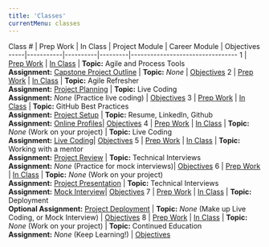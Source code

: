 ```yaml
---
title: 'Classes'
currentMenu: classes
---
```


Class # | Prep Work | In Class | Project Module | Career Module | Objectives
-----|-----------|----------|---------|---------------------------------
1 | [Prep Work](../class-prep/1/) | [In Class](../classes/1/) | **Topic:** Agile and Process Tools <br> **Assignment:** [Capstone Project Outline](../assignments/project-outline/) | **Topic:** *None* |  [Objectives](../objectives/#class-1)
2 | [Prep Work](../class-prep/2/) | [In Class](../classes/2/) | **Topic:** Agile Refresher <br> **Assignment:** [Project Planning](../assignments/planning/) | **Topic:** Live Coding <br> **Assignment:** *None* (Practice live coding) |  [Objectives](../objectives/#class-2)
3 | [Prep Work](../class-prep/3/) | [In Class](../classes/3/) | **Topic:** GitHub Best Practices<br> **Assignment:** [Project Setup](../assignments/project-setup/) | **Topic:** Resume, LinkedIn, Github <br> **Assignment:** [Online Profiles](../assignments/online-profiles/)|  [Objectives](../objectives/#class-3)
4 | [Prep Work](../class-prep/4/) | [In Class](../classes/4/) | **Topic:** *None* (Work on your project) | **Topic:** Live Coding <br> **Assignment:** [Live Coding](../assignments/live-coding/)|  [Objectives](../objectives/#class-4)
5 | [Prep Work](../class-prep/5/) | [In Class](../classes/5/) | **Topic:** Working with a mentor<br> **Assignment:** [Project Review](../assignments/project-review/) | **Topic:** Technical Interviews <br> **Assignment:** *None* (Practice for mock interviews)|  [Objectives](../objectives/#class-5)
6 | [Prep Work](../class-prep/6/) | [In Class](../classes/6/) | **Topic:** *None* (Work on your project) <br> **Assignment:** [Project Presentation](../assignments/project-presentation/) | **Topic:** Technical Interviews <br> **Assignment:** [Mock Interview](../assignments/mock-interview/)|  [Objectives](../objectives/#class-6)
7 | [Prep Work](../class-prep/7/) | [In Class](../classes/7/) | **Topic:** Deployment<br> **Optional Assignment:** [Project Deployment](../assignments/deployment/) | **Topic:** *None* (Make up Live Coding, or Mock Interview) | [Objectives](../objectives/#class-7)
8 | [Prep Work](../class-prep/8/) | [In Class](../classes/8/) | **Topic:** *None* (Work on your project) | **Topic:** Continued Education<br> **Assignment:** *None* (Keep Learning!) | [Objectives](../objectives/#class-8)
